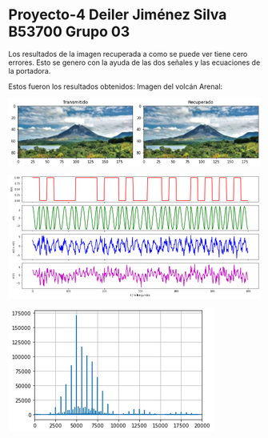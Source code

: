 # Proyecto-4  Deiler Jiménez Silva B53700 Grupo 03



Los resultados de la imagen recuperada a como se puede ver tiene cero errores.
Esto se genero con la ayuda de las dos señales y las ecuaciones de la portadora.

Estos fueron los resultados obtenidos: 
Imagen del volcán Arenal: 

![alt text](https://github.com/DeilerSIlva/Proyecto-4/blob/main/output_25_2.png)


![alt text](https://github.com/DeilerSIlva/Proyecto-4/blob/main/output_26_0.png)

![alt text](https://github.com/DeilerSIlva/Proyecto-4/blob/main/output_28_1.png)
